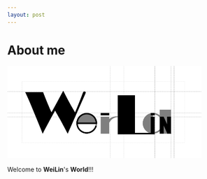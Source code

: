 ```yaml
---
layout: post
---
```


# About me

<img src="image/about_me.png" width="88%">

Welcome to **WeiLin**'s **World**!!!  


